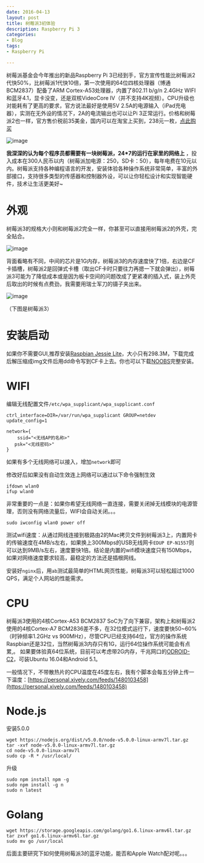 ```yaml
---
date: 2016-04-13
layout: post
title: 树莓派3初体验
description: Raspberry Pi 3
categories:
- Blog
tags:
- Raspberry Pi

---
```




树莓派基金会今年推出的新品Raspberry Pi 3已经到手，官方宣传性能比树莓派2代快50%，比树莓派1代快10倍，第一次使用的64位四核处理器（博通BCM2837）配备了ARM Cortex-A53处理器，内置了802.11 b/g/n 2.4GHz WIFI和蓝牙4.1，显卡没变，还是双核VideoCore IV（并不支持4K视频）。CPU升级也对能耗有了更高的要求，官方说法最好是使用5V 2.5A的电源输入（iPad充电器），实测在无外设的情况下，2A的电流输出也可以让Pi 3正常运行。价格和树莓派2也一样，官方售价税前35美金，国内可以在淘宝上买到，238元一枚，[点此购买](https://item.taobao.com/item.htm?spm=a230r.1.14.19.82ysfy&id=527525039334&ns=1&abbucket=18#detail)

![image](http://ww4.sinaimg.cn/bmiddle/6bc40342jw1f1vev06fbij20rs0hkn2a.jpg)

**我深深的认为每个程序员都需要有一块树莓派，24*7的运行在家里的网络上** ，投入成本在300人民币以内（树莓派加电源：250，SD卡：50），每年电费在10元以内。树莓派支持各种编程语言的开发，安装体验各种操作系统非常简单，丰富的外部接口，支持很多类型的传感器和控制器外设，可以让你轻松设计和实现智能硬件，技术让生活更美好~

# 外观

树莓派3的规格大小则和树莓派2完全一样，你甚至可以直接用树莓派2的外壳，完全贴合。

![image](http://ww4.sinaimg.cn/bmiddle/6bc40342gw1f1sd7r0iwrj20zk0qodnp.jpg)


背面看略有不同，中间的芯片是1G内存，树莓派3的内存速度快了1倍，右边是CF卡插槽，树莓派2是回弹式卡槽（取出CF卡时只要往力再摁一下就会弹出），树莓派3可能为了降低成本或是因为板卡空间的问题改成了更紧凑的插入式，装上外壳后取出的时候有点费劲，我需要用瑞士军刀的镊子夹出来。

![image](http://ww2.sinaimg.cn/bmiddle/6bc40342gw1f1sd7pk73sj20qo0zkdpq.jpg)

（下图是树莓派3）

# 安装启动

如果你不需要GUI,推荐安装[Raspbian Jessie Lite](https://downloads.raspberrypi.org/raspbian_lite_latest)，大小只有298.3M，下载完成后解压缩成img文件后用dd命令写到CF卡上去。你也可以下载[NOOBS](https://downloads.raspberrypi.org/NOOBS_latest)完整安装。


# WIFI


编辑无线配置文件`/etc/wpa_supplicant/wpa_supplicant.conf`

```
ctrl_interface=DIR=/var/run/wpa_supplicant GROUP=netdev
update_config=1

network={
	ssid="<无线AP的名称>"
   psk="<无线密码>"
}
```

如果有多个无线网络可以接入，增加`network`即可

修改好后如果没有自动生效连上网络可以通过以下命令强制生效

```
ifdown wlan0
ifup wlan0
```

非常重要的一点是：如果你希望无线网络一直连接，需要关闭掉无线模块的电源管理，否则没有网络流量后，WIFI会自动关闭。。。

```
sudo iwconfig wlan0 power off
```

测试wifi速度：从通过网线连接到极路由2的Mac拷贝文件到树莓派3上，内置网卡的传输速度在4MB/s左右，如果换上300Mbps的USB无线网卡`EDUP EP-N1557`则可以达到9MB/s左右，速度要快1倍。结论是内置的wifi模块速度只有150Mbps，如果对网络速度要求较高，最稳定的方法还是插根网线。

安装好`nginx`后，用`ab`测试最简单的HTML网页性能，树莓派3可以轻松超过1000 QPS，满足个人网站的性能需求。

# CPU
树莓派3使用的4核Cortex-A53 BCM2837 SoC为了向下兼容，架构上和树莓派2使用的4核Cortex-A7 BCM2836差不多，在32位模式运行下，速度要快50~60%（时钟频率1.2GHz vs 900MHz），尽管CPU已经支持64位，官方的操作系统Raspbian还是32位，当然树莓派3内存只有1G，运行64位操作系统可能会有点累,。
如果要体验真64位系统，目前可以考虑带2G内存，千兆网口的[ODROID-C2](https://item.taobao.com/item.htm?spm=a230r.1.14.1.aQSAa0&id=527695599811&ns=1&abbucket=18#detail)，可装Ubuntu 16.04和Android 5.1。

一般情况下，不带散热片的CPU温度在45度左右，我有个脚本会每五分钟上传一下温度：[https://personal.xively.com/feeds/1480103458](https://personal.xively.com/feeds/1480103458)


# Node.js

安装5.0.0

```
wget https://nodejs.org/dist/v5.0.0/node-v5.0.0-linux-armv7l.tar.gz
tar -xvf node-v5.0.0-linux-armv7l.tar.gz 
cd node-v5.0.0-linux-armv7l
sudo cp -R * /usr/local/

```

升级

```
sudo npm install npm -g
sudo npm install -g n
sudo n latest
```

# Golang

```
wget https://storage.googleapis.com/golang/go1.6.linux-armv6l.tar.gz
tar zxvf go1.6.linux-armv6l.tar.gz
sudo mv go /usr/local
```

后面主要研究下如何使用树莓派3的蓝牙功能，能否和Apple Watch配对呢。。。

